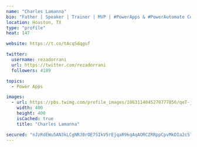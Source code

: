 ```yaml
---
name: "Charles Lamanna"
bio: "Father | Speaker | Trainer | MVP | #PowerApps & #PowerAutomate Community Super User | YouTuber Right-pointing triangle http://youtube.com/c/rezadorrani | Learn - Share - Clockwise rightwards and leftwards open circle arrows"
location: Houston, TX
type: "profile"
heat: 147

website: https://t.co/tAcqSdqguf

twitter:
  username: rezadorrani
  url: https://twitter.com/rezadorrani
  followers: 4189

topics:
  - Power Apps

images:
  - url: https://pbs.twimg.com/profile_images/1063114045270777856/qeT-jpWr_400x400.jpg
    width: 400
    height: 400
    isCached: true
    title: "Charles Lamanna"

secured: "nJzRdEWu5AN3kLCgNRJBrOE7SIkV5rEjqaR9kqAqAORCZRRppCpvMkDIa2cSlJRmd4qxG9T0oqul+aAezDpQi8FLJM2Ki1m2JOrdkmgq+iIUbKwkvv5M149DNi02HslbSRgCymL/Y/DJZoB46M5qvTRvJUOVoBAXL9TJ4kDzJghjEX5J1wiT5rAasZzg/djRZ+K9hSOVVHdwVzG5b4KOg0jj2Jtzsn8CMt95E+FPHwCjdmHKm6L9rMwOffQFp7W0N8FiM5wsv7Dx/AnB0s5jKh/z6xjTeJM/XNgHvqwL+4tkzF1mOlNlHUYLy4PvF+eVvtb2hvAHWSt15RHUU0l0OQl6POMIFb6n+uFbTHawBSU2OyHnWLe7S04yTtUUSZ2+0PdKS7ZaJkKEu9C6kaVgv/Z6SjBx61IDdp59y0kggXE=;4ss3UFN/G33mvKf1Ki2ivQ=="
---
```


